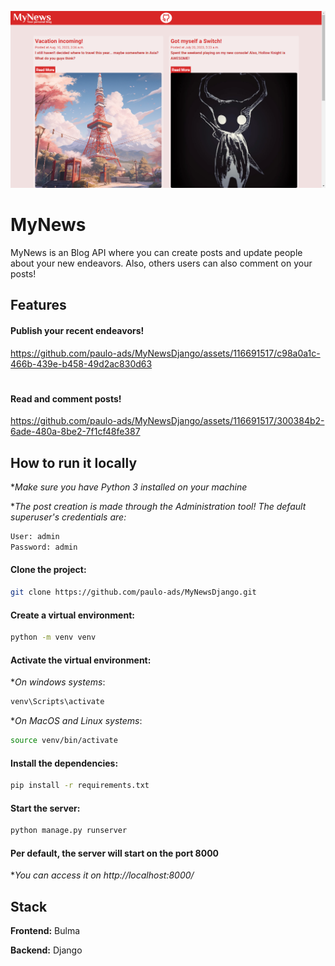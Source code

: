 ![Screenshot](./static/images/home1.png?raw=true "Screenshot")
# MyNews

MyNews is an Blog API where you can create posts and update people about your new endeavors. Also, others users can also comment on your posts!

## Features

#### **Publish your recent endeavors!**
https://github.com/paulo-ads/MyNewsDjango/assets/116691517/c98a0a1c-466b-439e-b458-49d2ac830d63
#
#### **Read and comment posts!**
https://github.com/paulo-ads/MyNewsDjango/assets/116691517/300384b2-6ade-480a-8be2-7f1cf48fe387

## How to run it locally
**Make sure you have Python 3 installed on your machine*


**The post creation is made through the Administration tool! The default superuser's credentials are:*
```bash
User: admin
Password: admin
```

#### Clone the project:
```bash
git clone https://github.com/paulo-ads/MyNewsDjango.git
```
#### Create a virtual environment:
```bash
python -m venv venv
```
#### Activate the virtual environment:
**On windows systems*:
```bash
venv\Scripts\activate
```
**On MacOS and Linux systems*:
```bash
source venv/bin/activate
```
#### Install the dependencies:
```bash
pip install -r requirements.txt
```
#### Start the server:
```bash
python manage.py runserver
```

#### Per default, the server will start on the port 8000
**You can access it on http://localhost:8000/*

## Stack
**Frontend:** Bulma

**Backend:** Django
